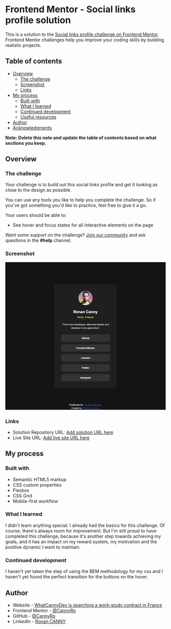# Frontend Mentor - Social links profile solution

This is a solution to the [Social links profile challenge on Frontend Mentor](https://www.frontendmentor.io/challenges/social-links-profile-UG32l9m6dQ). Frontend Mentor challenges help you improve your coding skills by building realistic projects. 

## Table of contents

- [Overview](#overview)
  - [The challenge](#the-challenge)
  - [Screenshot](#screenshot)
  - [Links](#links)
- [My process](#my-process)
  - [Built with](#built-with)
  - [What I learned](#what-i-learned)
  - [Continued development](#continued-development)
  - [Useful resources](#useful-resources)
- [Author](#author)
- [Acknowledgments](#acknowledgments)

**Note: Delete this note and update the table of contents based on what sections you keep.**

## Overview

### The challenge

Your challenge is to build out this social links profile and get it looking as close to the design as possible.

You can use any tools you like to help you complete the challenge. So if you've got something you'd like to practice, feel free to give it a go.

Your users should be able to: 

- See hover and focus states for all interactive elements on the page

Want some support on the challenge? [Join our community](https://www.frontendmentor.io/community) and ask questions in the **#help** channel.

### Screenshot

![](./screenshot.jpg)

### Links

- Solution Repository URL: [Add solution URL here](https://github.com/CannyRo/FrontendMentor_SocialLinksProfile_UG32l9m6dQ)
- Live Site URL: [Add live site URL here](https://cannyro.github.io/FrontendMentor_SocialLinksProfile_UG32l9m6dQ/)

## My process

### Built with

- Semantic HTML5 markup
- CSS custom properties
- Flexbox
- CSS Grid
- Mobile-first workflow

### What I learned

I didn't learn anything special. I already had the basics for this challenge. Of course, there's always room for improvement. But I'm still proud to have completed this challenge, because it's another step towards achieving my goals, and it has an impact on my reward system, my motivation and the positive dynamic I want to maintain.

### Continued development

I haven't yet taken the step of using the BEM methodology for my css and I haven't yet found the perfect transition for the buttons on the hover.

## Author

- Website - [WhatCannyDev is searching a work-study contract in France](https://cannyro.github.io/hire_mr_canny/en)
- Frontend Mentor - [@CannyRo](https://www.frontendmentor.io/profile/CannyRo)
- GitHub - [@CannyRo](https://github.com/CannyRo)
- LinkedIn - [Ronan CANNY](https://www.linkedin.com/in/ronan-canny-b29443277/)

